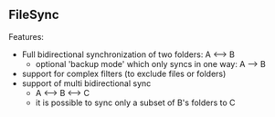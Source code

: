 ## FileSync

Features:

- Full bidirectional synchronization of two folders: A <--> B
  - optional 'backup mode' which only syncs in one way: A --> B
- support for complex filters (to exclude files or folders)
- support of multi bidirectional sync
  - A <--> B <--> C
  - it is possible to sync only a subset of B's folders to C